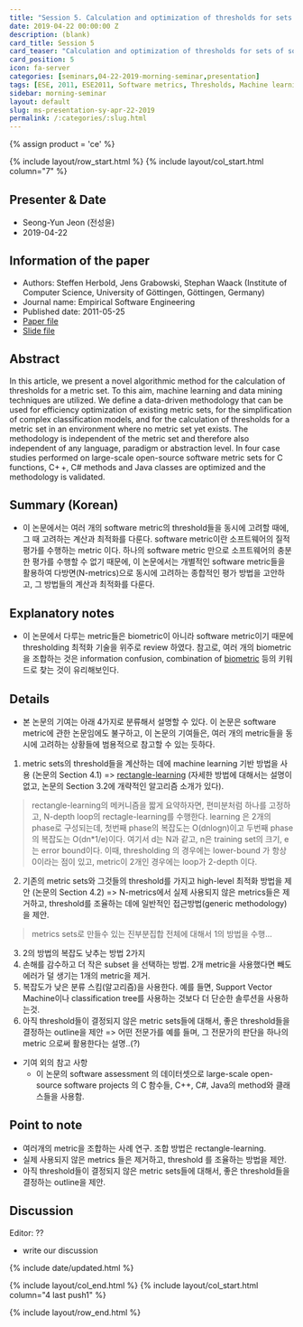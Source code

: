 ```yaml
---
title: "Session 5. Calculation and optimization of thresholds for sets of software metrics"
date: 2019-04-22 00:00:00 Z
description: (blank)
card_title: Session 5
card_teaser: "Calculation and optimization of thresholds for sets of software metrics"
card_position: 5
icon: fa-server
categories: [seminars,04-22-2019-morning-seminar,presentation]
tags: [ESE, 2011, ESE2011, Software metrics, Thresholds, Machine learning, PAC]
sidebar: morning-seminar
layout: default
slug: ms-presentation-sy-apr-22-2019
permalink: /:categories/:slug.html
---
```


{% assign product = 'ce' %}

{% include layout/row_start.html %}
{% include layout/col_start.html column="7" %}

## Presenter & Date
- Seong-Yun Jeon (전성윤)
- 2019-04-22
## Information of the paper
- Authors: Steffen Herbold, Jens Grabowski, Stephan Waack (Institute of Computer Science, University of Göttingen, Göttingen, Germany)
- Journal name: Empirical Software Engineering
- Published date: 2011-05-25
- [Paper file](https://link.springer.com/content/pdf/10.1007%2Fs10664-011-9162-z.pdf)
- [Slide file](https://www.swe.informatik.uni-goettingen.de/sites/default/files/publications/Slides-CalculationOptimizationOfMetricSets.pdf)

## Abstract
In this article, we present a novel algorithmic method for the calculation of thresholds for a metric set. To this aim, machine learning and data mining techniques are utilized. We define a data-driven methodology that can be used for efficiency optimization of existing metric sets, for the simplification of complex classification models, and for the calculation of thresholds for a metric set in an environment where no metric set yet exists. The methodology is independent of the metric set and therefore also independent of any language, paradigm or abstraction level. In four case studies performed on large-scale open-source software metric sets for C functions, C+ +, C# methods and Java classes are optimized and the methodology is validated.

## Summary (Korean)
- 이 논문에서는 여러 개의 software metric의 threshold들을 동시에 고려할 때에, 그 때 고려하는 계산과 최적화를 다룬다. software metric이란 소프트웨어의 질적 평가를 수행하는 metric 이다. 하나의 software metric 만으로 소프트웨어의 충분한 평가를 수행할 수 없기 때문에, 이 논문에서는 개별적인 software metric들을 활용하여 다방면(N-metrics)으로 동시에 고려하는 종합적인 평가 방법을 고안하고, 그 방법들의 계산과 최적화를 다룬다.

## Explanatory notes
- 이 논문에서 다루는 metric들은 biometric이 아니라 software metric이기 때문에 thresholding 최적화 기술을 위주로 review 하였다. 참고로, 여러 개의 biometric을 조합하는 것은 information confusion, combination of [biometric](https://doi.org/10.1016/j.inffus.2016.05.003) 등의 키워드로 찾는 것이 유리해보인다.

## Details
- 본 논문의 기여는 아래 4가지로 분류해서 설명할 수 있다. 이 논문은 software metric에 관한 논문임에도 불구하고, 이 논문의 기여들은, 여러 개의 metric들을 동시에 고려하는 상황들에 범용적으로 참고할 수 있는 듯하다.
1. metric sets의 threshold들을 계산하는 데에 machine learning 기반 방법을 사용 (논문의 Section 4.1)
  => [rectangle-learning](http://www.cs.utexas.edu/~klivans/f06lec2.pdf) (자세한 방법에 대해서는 설명이 없고, 논문의 Section 3.2에 개략적인 알고리즘 소개가 있다). 
> rectangle-learning의 메커니즘을 짧게 요약하자면, 편미분처럼 하나를 고정하고, N-depth loop의 rectagle-learning를 수행한다. learning 은 2개의 phase로 구성되는데, 첫번째 phase의 복잡도는 O(dnlogn)이고 두번째 phase의 복잡도는 O(dn*1/e)이다. 여기서 d는 N과 같고, n은 training set의 크기, e는 error bound이다. 이때, thresholding 의 경우에는 lower-bound 가 항상 0이라는 점이 있고, metric이 2개인 경우에는 loop가 2-depth 이다. 
2. 기존의 metric sets와 그것들의 threshold를 가지고 high-level 최적화 방법을 제안 (논문의 Section 4.2)
  => N-metrics에서 실제 사용되지 않은 metrics들은 제거하고, threshold를 조율하는 데에 일반적인 접근방법(generic methodology)을 제안.
> metrics sets로 만들수 있는 진부분집합 전체에 대해서 1의 방법을 수행...
3. 2의 방법의 복잡도 낮추는 방법 2가지 
  1. 손해를 감수하고 더 작은 subset 을 선택하는 방법. 2개 metric을 사용했다면 빼도 에러가 덜 생기는 1개의 metric을 제거.
  2. 복잡도가 낮은 분류 스킴(알고리즘)을 사용한다. 예를 들면, Support Vector Machine이나 classification tree를 사용하는 것보다 더 단순한 솔루션을 사용하는것.
4. 아직 threshold들이 결정되지 않은 metric sets들에 대해서, 좋은 threshold들을 결정하는 outline을 제안
  => 어떤 전문가를 예를 들며, 그 전문가의 판단을 하나의 metric 으로써 활용한다는 설명..(?)
- 기여 외의 참고 사항
  - 이 논문의 software assessment 의 데이터셋으로 large-scale open-source software projects 의 C 함수들, C++, C#, Java의 method와 클래스들을 사용함.

## Point to note
- 여러개의 metric을 조합하는 사례 연구. 조합 방법은 rectangle-learning.
- 실제 사용되지 않은 metrics 들은 제거하고, threshold 를 조율하는 방법을 제안. 
- 아직 threshold들이 결정되지 않은 metric sets들에 대해서, 좋은 threshold들을 결정하는 outline을 제안.

## Discussion
Editor: ??
+ write our discussion

{% include date/updated.html %}

{% include layout/col_end.html %}
{% include layout/col_start.html column="4 last push1" %}

{% include layout/row_end.html %}

